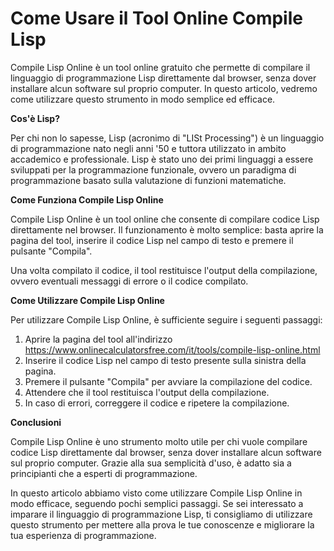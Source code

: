 Come Usare il Tool Online Compile Lisp
======================================

Compile Lisp Online è un tool online gratuito che permette di compilare il linguaggio di programmazione Lisp direttamente dal browser, senza dover installare alcun software sul proprio computer. In questo articolo, vedremo come utilizzare questo strumento in modo semplice ed efficace.

**Cos'è Lisp?**

Per chi non lo sapesse, Lisp (acronimo di "LISt Processing") è un linguaggio di programmazione nato negli anni '50 e tuttora utilizzato in ambito accademico e professionale. Lisp è stato uno dei primi linguaggi a essere sviluppati per la programmazione funzionale, ovvero un paradigma di programmazione basato sulla valutazione di funzioni matematiche.

**Come Funziona Compile Lisp Online**

Compile Lisp Online è un tool online che consente di compilare codice Lisp direttamente nel browser. Il funzionamento è molto semplice: basta aprire la pagina del tool, inserire il codice Lisp nel campo di testo e premere il pulsante "Compila".

Una volta compilato il codice, il tool restituisce l'output della compilazione, ovvero eventuali messaggi di errore o il codice compilato.

**Come Utilizzare Compile Lisp Online**

Per utilizzare Compile Lisp Online, è sufficiente seguire i seguenti passaggi:

1. Aprire la pagina del tool all'indirizzo <https://www.onlinecalculatorsfree.com/it/tools/compile-lisp-online.html>
2. Inserire il codice Lisp nel campo di testo presente sulla sinistra della pagina.
3. Premere il pulsante "Compila" per avviare la compilazione del codice.
4. Attendere che il tool restituisca l'output della compilazione.
5. In caso di errori, correggere il codice e ripetere la compilazione.

**Conclusioni**

Compile Lisp Online è uno strumento molto utile per chi vuole compilare codice Lisp direttamente dal browser, senza dover installare alcun software sul proprio computer. Grazie alla sua semplicità d'uso, è adatto sia a principianti che a esperti di programmazione.

In questo articolo abbiamo visto come utilizzare Compile Lisp Online in modo efficace, seguendo pochi semplici passaggi. Se sei interessato a imparare il linguaggio di programmazione Lisp, ti consigliamo di utilizzare questo strumento per mettere alla prova le tue conoscenze e migliorare la tua esperienza di programmazione.